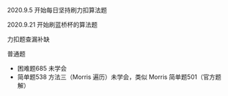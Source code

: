 2020.9.5 开始每日坚持刷力扣算法题

2020.9.21 开始刷蓝桥杯的算法题

力扣题查漏补缺

普通题

* 困难题685 未学会
* 简单题538 方法三（Morris 遍历）未学会，类似 Morris 简单题501（官方题解） 
